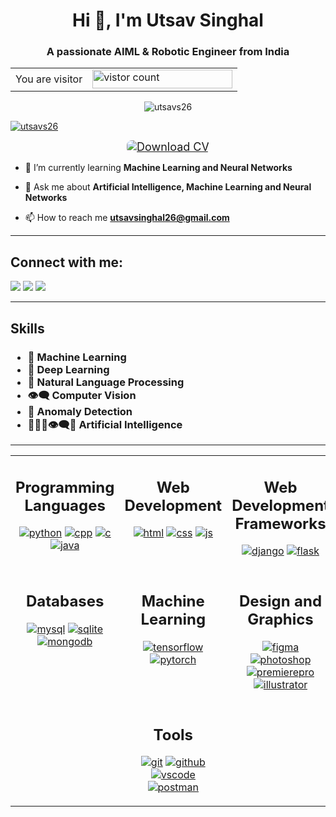 <h1 align="center">Hi 👋, I'm Utsav Singhal</h1>
<h3 align="center">A passionate AIML & Robotic Engineer from India</h3>

<table align="center">
  <tr>
    <td>You are visitor</td>
    <td><img src="https://profile-counter.glitch.me/UTSAVS26/count.svg" alt="vistor count" height="30" width="224" /></td>
  </tr>
</table>
<p align="center"> <img src="https://komarev.com/ghpvc/?username=utsavs26&label=Profile%20views&color=0e75b6&style=flat" alt="utsavs26" /> </p>

<p align="left"> <a href="https://github.com/ryo-ma/github-profile-trophy"><img src="https://github-profile-trophy.vercel.app/?username=utsavs26" alt="utsavs26" /></a></p>

<div align="center">
  <a href="https://drive.google.com/file/d/15JdP1J0ZR6tze7Fm1RqSd-3dCiKyls44/view?usp=drive_link">
    <img src="https://img.shields.io/badge/Download-CV-blue?style=for-the-badge&logo=appveyor" alt="Download CV" style="font-size: 18px; border-radius: 8px;">
  </a>
</div>

- 🌱 I’m currently learning **Machine Learning and Neural Networks**

- 💬 Ask me about **Artificial Intelligence, Machine Learning and Neural Networks**

- 📫 How to reach me **utsavsinghal26@gmail.com**
<hr>

<h2 align="left">Connect with me:</h2>
<p>
  <a href="https://www.linkedin.com/in/utsav-singhal-6536a1256" target="_blank"><img src="https://skillicons.dev/icons?i=linkedin" /></a>
  <a href="https://github.com/UTSAVS26" target="_blank"><img src="https://skillicons.dev/icons?i=github" /></a>
  <a href="mailto:utsavsinghal26@gmail.com" target="_blank"><img src="https://skillicons.dev/icons?i=gmail" /></a>
</p>

<hr>

<h2>Skills</h2>
<h3>
<ul>
  <li>🤖 Machine Learning</li>
  <li>🧠 Deep Learning</li>
  <li>💬 Natural Language Processing</li>
  <li>👁️‍🗨️ Computer Vision</li>
  <li>🚨 Anomaly Detection</li>
  <li>🤖🧠💬👁️‍🗨️🚨 Artificial Intelligence</li>
</ul>
</h3>

<hr>

<table>
  <tr>
    <td valign="top">
      <h2 align="center">Programming Languages</h2>
      <p align="center">
        <a href="https://www.python.org/" target="_blank" rel="noreferrer"><img src="https://skills.thijs.gg/icons?i=python" alt="python"/></a>
        <a href="https://www.w3schools.com/cpp/" target="_blank" rel="noreferrer"><img src="https://skills.thijs.gg/icons?i=cpp" alt="cpp"/></a>
        <a href="https://www.cprogramming.com/" target="_blank" rel="noreferrer"><img src="https://skills.thijs.gg/icons?i=c" alt="c"/></a>
        <a href="https://www.java.com" target="_blank" rel="noreferrer"><img src="https://skills.thijs.gg/icons?i=java" alt="java"/></a>
      </p>
    </td>
    <td valign="top">
      <h2 align="center">Web Development</h2>
      <p align="center">
        <a href="https://www.w3.org/html/" target="_blank" rel="noreferrer"><img src="https://skills.thijs.gg/icons?i=html" alt="html"/></a>
        <a href="https://www.w3schools.com/css/" target="_blank" rel="noreferrer"><img src="https://skills.thijs.gg/icons?i=css" alt="css"/></a>
        <a href="https://developer.mozilla.org/en-US/docs/Web/JavaScript" target="_blank" rel="noreferrer"><img src="https://skills.thijs.gg/icons?i=js" alt="js"/></a>
      </p>
    </td>
    <td valign="top">
      <h2 align="center">Web Development Frameworks</h2>
      <p align="center">
        <a href="https://www.djangoproject.com/" target="_blank" rel="noreferrer"><img src="https://skills.thijs.gg/icons?i=django" alt="django"/></a>
        <a href="https://flask.palletsprojects.com/" target="_blank" rel="noreferrer"><img src="https://skills.thijs.gg/icons?i=flask" alt="flask"/></a>
      </p>
    </td>
  </tr>
  <tr>
    <td valign="top">
      <h2 align="center">Databases</h2>
      <p align="center">
        <a href="https://www.mysql.com/" target="_blank" rel="noreferrer"><img src="https://skills.thijs.gg/icons?i=mysql" alt="mysql"/></a>
        <a href="https://www.sqlite.org/" target="_blank" rel="noreferrer"><img src="https://skills.thijs.gg/icons?i=sqlite" alt="sqlite"/></a>
        <a href="https://www.mongodb.com/" target="_blank" rel="noreferrer"><img src="https://skills.thijs.gg/icons?i=mongodb" alt="mongodb"/></a>
      </p>
    </td>
    <td valign="top">
      <h2 align="center">Machine Learning</h2>
      <p align="center">
        <a href="https://www.tensorflow.org/" target="_blank" rel="noreferrer"><img src="https://skills.thijs.gg/icons?i=tensorflow" alt="tensorflow"/></a>
        <a href="https://pytorch.org/" target="_blank" rel="noreferrer"><img src="https://skills.thijs.gg/icons?i=pytorch" alt="pytorch"/></a>
      </p>
    </td>
    <td valign="top">
      <h2 align="center">Design and Graphics</h2>
      <p align="center">
        <a href="https://www.figma.com/" target="_blank" rel="noreferrer"><img src="https://skills.thijs.gg/icons?i=figma" alt="figma"/></a>
        <a href="https://www.photoshop.com/en" target="_blank" rel="noreferrer"><img src="https://skills.thijs.gg/icons?i=photoshop" alt="photoshop"/></a>
        <a href="https://www.adobe.com/in/products/premiere.html" target="_blank" rel="noreferrer"><img src="https://skills.thijs.gg/icons?i=premiere" alt="premierepro"/></a>
        <a href="https://www.adobe.com/in/products/illustrator.html" target="_blank" rel="noreferrer"><img src="https://skills.thijs.gg/icons?i=illustrator" alt="illustrator"/></a>
      </p>
    </td>
  </tr>
  <tr>
    <td></td>
    <td valign="top">
      <h2 align="center">Tools</h2>
      <p align="center">
        <a href="https://git-scm.com/" target="_blank" rel="noreferrer"><img src="https://skills.thijs.gg/icons?i=git" alt="git"/></a>
        <a href="https://github.com/" target="_blank" rel="noreferrer"><img src="https://skills.thijs.gg/icons?i=github" alt="github"/></a>
        <a href="https://code.visualstudio.com/" target="_blank" rel="noreferrer"><img src="https://skills.thijs.gg/icons?i=vscode" alt="vscode"/></a>
        <a href="https://postman.com/" target="_blank" rel="noreferrer"><img src="https://skills.thijs.gg/icons?i=postman" alt="postman"/></a>
      </p>
    </td>
    <td></td>
  </tr>
</table>
